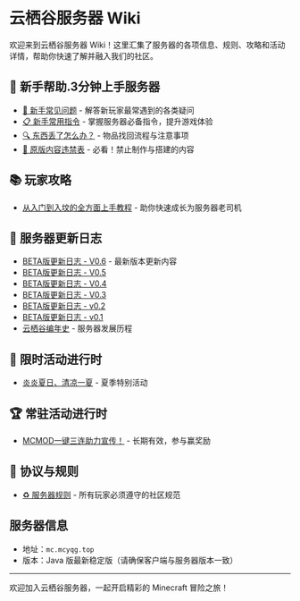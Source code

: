 # 云栖谷服务器 Wiki

欢迎来到云栖谷服务器 Wiki！这里汇集了服务器的各项信息、规则、攻略和活动详情，帮助你快速了解并融入我们的社区。

## 🌱 新手帮助.3分钟上手服务器

- [📝 新手常见问题](faq) - 解答新玩家最常遇到的各类疑问
- [📋 新手常用指令](commands) - 掌握服务器必备指令，提升游戏体验
- [🔍 东西丢了怎么办？](lost-items) - 物品找回流程与注意事项
- [🚫 原版内容违禁表](prohibited-structures) - 必看！禁止制作与搭建的内容

## 📚 玩家攻略

- [从入门到入坟的全方面上手教程](guide) - 助你快速成长为服务器老司机

## 📅 服务器更新日志

- [BETA版更新日志 - V0.6](changelog) - 最新版本更新内容
- [BETA版更新日志 - V0.5](changelog)
- [BETA版更新日志 - V0.4](changelog)
- [BETA版更新日志 - V0.3](changelog)
- [BETA版更新日志 - v0.2](changelog)
- [BETA版更新日志 - v0.1](changelog)
- [云栖谷编年史](announcements) - 服务器发展历程

## 🎉 限时活动进行时

- [炎炎夏日、清凉一夏](ongoing-events) - 夏季特别活动

## 🏆 常驻活动进行时

- [MCMOD一键三连助力宣传！](timed-events) - 长期有效，参与赢奖励

## 📜 协议与规则

- [♻️ 服务器规则](rules) - 所有玩家必须遵守的社区规范

## 服务器信息
- 地址：`mc.mcyqg.top`
- 版本：Java 版最新稳定版（请确保客户端与服务器版本一致）

---

欢迎加入云栖谷服务器，一起开启精彩的 Minecraft 冒险之旅！

